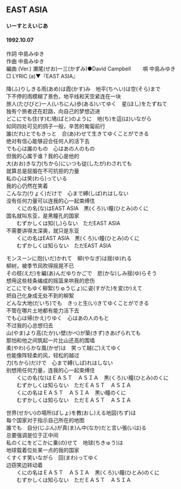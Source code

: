 ## EAST ASIA
#### いーすとえいじあ
####  1992.10.07 


作詞     中島みゆき  
作曲      中島みゆき  
編曲 (Ver.) 瀬尾(せお)一三(かずみ)●David Campbell　　 
唄     中島みゆき   
□ LYRIC (a)▼『EAST ASIA』   
  
  
降(ふ)りしきる雨(あめ)は霞(かす)み　地平(ちへい)は空(そら)まで  
下不停的雨模糊了景色，地平线和天空紧连在一块   
旅人(たびびと)一人(いちにん)歩(ある)いてゆく　星(ほし)をたずねて  
独有个旅者还在赶路，向自己的梦想迈进  
どこにでも住(す)む鳩(ばと)のように　地(ち)を這(は)いながら  
如同四处可见的鸽子一般，辛苦的匍匐前行  
誰(だれ)とでもきっと　合(あ)わせて生きてゆくことができる  
绝对有信心能够迎合任何人的活下去  
でも心は誰のもの　心はあの人のもの  
但我的心属于谁？我的心是他的  
大(おお)きな力(ちから)にいつも従(したが)わされても  
就算总是屈服在不可抗拒的力量  
私の心は笑(わら)っている  
我的心仍然在笑着  
こんな力(りょく)だけで　心まで縛(しば)れはしない  
没有任何力量可以连我的心一起束缚住  
　　くにの名(な)はEAST ASIA　黒(くろ)い瞳(ひとみ)のくに  
    国名就叫东亚，是黑瞳孔的国家  
　　むずかしくは知(し)らない　ただEAST ASIA  
    不需要讲得太深奥，就只是东亚  
　　くにの名はEAST ASIA　黒(くろ)い瞳(ひとみ)のくに  
　　むずかしくは知らない　ただEAST ASIA  
  
モンスーンに抱(いだ)かれて　柳(やなぎ)は揺(ゆ)れる  
柳树，被季节风吹得摇晃不已  
その枝(えだ)を編(あ)んだゆりかごで　悲(かな)しみ揺(ゆ)らそう  
想用这些枝条编成的摇篮来哄我的悲伤  
どこにでもゆく柳絮(りゅうじょ)に姿(すがた)を変(か)えて  
把自己化身成无处不到的柳絮  
どんな大地(だいち)でも　きっと生(い)きてゆくことができる  
不管在哪片土地都有能力活下去  
でも心は帰(かえ)りゆく　心はあの人のもと  
不过我的心总想归去  
山(やま)より高(たか)い壁(かべ)が築(きず)きあげられても  
那怕和他之间筑起一片比山还高的围墙  
柔(やわ)らかな風(かぜ)は　笑って越(ご)えてゆく  
也能像阵轻柔的风，轻松的越过  
力(ちから)だけで　心まで縛(しば)れはしない  
别想用任何力量，连我的心一起束缚住  
　　くにの名(な)はＥＡＳＴ　ＡＳＩＡ　黒(くろ)い瞳(ひとみ)のくに  
　　むずかしくは知らない　ただＥＡＳＴ　ＡＳＩＡ  
　　くにの名はＥＡＳＴ　ＡＳＩＡ　黒い瞳のくに  
　　むずかしくは知らない　ただＥＡＳＴ　ＡＳＩＡ  
  
世界(せかい)の場所(ばしょ)を教(おし)える地図(ちず)は  
每个国家对于指示自己所在的地图  
誰でも　自分(じぶん)が真(ま)ん中(なか)だと言い張(いは)る  
总要强调是位于正中间  
私のくにをどこかに乗(の)せて　地球(ちきゅう)は  
地球载着位处某一点的我的国家  
くすくす笑いながら　回(まわ)ってゆく  
 边窃笑边转动着  
　　くにの名はＥＡＳＴ　ＡＳＩＡ　黒(くろ)い瞳(ひとみ)のくに  
　　むずかしくは知らない　ただＥＡＳＴ　ＡＳＩＡ  